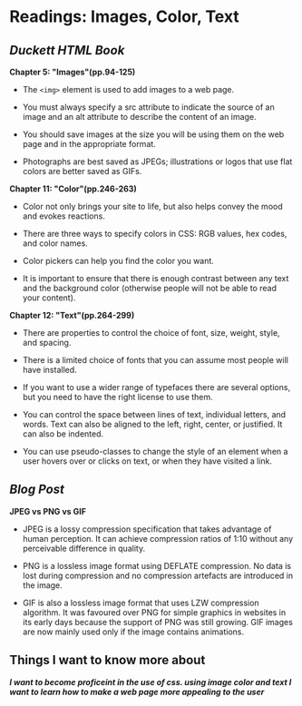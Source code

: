 Readings: Images, Color, Text
===

***Duckett HTML Book***
---

**Chapter 5: "Images"(pp.94-125)**

- The `<img>` element is used to add images to a web page.

- You must always specify a src attribute to indicate the source of an image and an alt attribute to describe the
content of an image.

- You should save images at the size you will be using them on the web page and in the appropriate format.

- Photographs are best saved as JPEGs; illustrations or logos that use flat colors are better saved as GIFs.

**Chapter 11: "Color"(pp.246-263)**

- Color not only brings your site to life, but also helps convey the mood and evokes reactions.

- There are three ways to specify colors in CSS: RGB values, hex codes, and color names.

- Color pickers can help you find the color you want.

- It is important to ensure that there is enough contrast between any text and the background color (otherwise
people will not be able to read your content).

**Chapter 12: "Text"(pp.264-299)**

- There are properties to control the choice of font, size, weight, style, and spacing.

- There is a limited choice of fonts that you can assume most people will have installed.

- If you want to use a wider range of typefaces there are
several options, but you need to have the right license
to use them.

- You can control the space between lines of text, individual letters, and words. Text can also be aligned
to the left, right, center, or justified. It can also be
indented.

- You can use pseudo-classes to change the style of an element when a user hovers over or clicks on text, or
when they have visited a link.

***Blog Post***
---

**JPEG vs PNG vs GIF**

- JPEG is a lossy compression specification that takes advantage of human perception. It can achieve compression ratios of 1:10 without any perceivable difference in quality.

- PNG is a lossless image format using DEFLATE compression. No data is lost during compression and no compression artefacts are introduced in the image.

- GIF is also a lossless image format that uses LZW compression algorithm. It was favoured over PNG for simple graphics in websites in its early days because the support of PNG was still growing.  GIF images are now mainly used only if the image contains animations.

## Things I want to know more about

***I want to become proficeint in the use of css.  using image color and text I want to learn how to make a web page more appealing to the user***